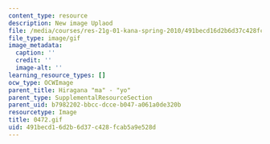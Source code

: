 ```yaml
---
content_type: resource
description: New image Uplaod
file: /media/courses/res-21g-01-kana-spring-2010/491becd16d2b6d37c428fcab5a9e528d_0472.gif
file_type: image/gif
image_metadata:
  caption: ''
  credit: ''
  image-alt: ''
learning_resource_types: []
ocw_type: OCWImage
parent_title: Hiragana "ma" - "yo"
parent_type: SupplementalResourceSection
parent_uid: b7982202-bbcc-dcce-b047-a061a0de320b
resourcetype: Image
title: 0472.gif
uid: 491becd1-6d2b-6d37-c428-fcab5a9e528d
---
```

